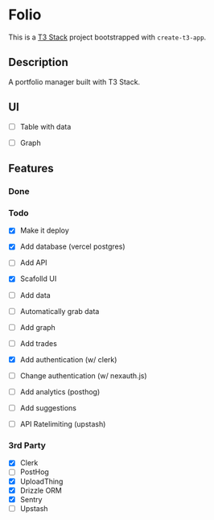 # Folio

This is a [T3 Stack](https://create.t3.gg/) project bootstrapped with `create-t3-app`.

## Description

A portfolio manager built with T3 Stack.
## UI

- [ ] Table with data
- [ ] Graph


## Features

### Done

### Todo

- [x] Make it deploy
- [x] Add database (vercel postgres)
- [ ] Add API
- [x] Scafolld UI
- [ ] Add data
- [ ] Automatically grab data
- [ ] Add graph
- [ ] Add trades
- [x] Add authentication (w/ clerk)
- [ ] Change authentication (w/ nexauth.js) 
- [ ] Add analytics (posthog)
- [ ] Add suggestions
- [ ] API Ratelimiting (upstash)


### 3rd Party

- [x] Clerk
- [ ] PostHog
- [x] UploadThing
- [x] Drizzle ORM
- [x] Sentry
- [ ] Upstash